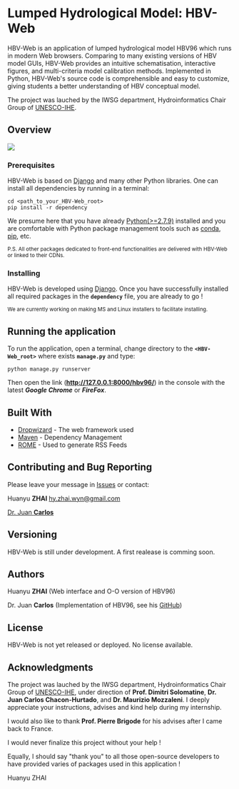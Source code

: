 # Lumped Hydrological Model: HBV-Web

HBV-Web is an application of lumped hydrological model HBV96 which runs in modern Web browsers. Comparing to many existing versions of HBV model GUIs, HBV-Web provides an intuitive schematisation, interactive figures, and multi-criteria model calibration methods. Implemented in Python, HBV-Web's source code is comprehensible and easy to customize, giving students a better understanding of HBV conceptual model. 

The project was lauched by the IWSG department, Hydroinformatics Chair Group of [UNESCO-IHE](https://www.un-ihe.org/chair-groups/hydroinformatics).

## Overview

<img src="https://gdurl.com/dfEE" align="center">

### Prerequisites

HBV-Web is based on [Django](https://www.djangoproject.com/) and many other Python libraries. One can install all dependencies by running in a terminal:

```
cd <path_to_your_HBV-Web_root>
pip install -r dependency
```

We presume here that you have already [Python(>=2.7.9)](https://www.python.org/downloads/) installed and you are comfortable with Python package management tools such as [conda](https://conda.io/docs/), [pip](https://pypi.python.org/pypi/pip), etc.

<sub>P.S. All other packages dedicated to front-end functionalities are delivered with HBV-Web or linked to their CDNs.</sub>

### Installing

HBV-Web is developed using [Django](https://www.djangoproject.com/). Once you have successfully installed all required packages in the **`dependency`** file, you are already to go !

<sub>We are currently working on making MS and Linux installers to facilitate installing.</sub>

## Running the application

To run the application, open a terminal, change directory to the **`<HBV-Web_root>`** where exists **`manage.py`** and type:

```
python manage.py runserver
```

Then open the link (**http://127.0.0.1:8000/hbv96/**) in the console with the latest **_Google Chrome_** or **_FireFox_**.

## Built With

* [Dropwizard](http://www.dropwizard.io/1.0.2/docs/) - The web framework used
* [Maven](https://maven.apache.org/) - Dependency Management
* [ROME](https://rometools.github.io/rome/) - Used to generate RSS Feeds

## Contributing and Bug Reporting

Please leave your message in [Issues](https://github.com/NikoZHAI/lumphydro/issues) or contact:

Huanyu **ZHAI** hy.zhai.wyn@gmail.com

[Dr. Juan **Carlos**](https://www.un-ihe.org/juan-carlos-chacon-hurtado)

## Versioning

HBV-Web is still under development. A first realease is comming soon.

## Authors

Huanyu **ZHAI** (Web interface and O-O version of HBV96)

Dr. Juan **Carlos** (Implementation of HBV96, see his [GitHub](https://github.com/j-chacon))

## License

HBV-Web is not yet released or deployed. No license available.

## Acknowledgments

The project was lauched by the IWSG department, Hydroinformatics Chair Group of [UNESCO-IHE](https://www.un-ihe.org/chair-groups/hydroinformatics), under direction of **Prof. Dimitri Solomatine**, **Dr. Juan Carlos Chacon-Hurtado**, and **Dr. Maurizio Mozzaleni**. I deeply appreciate your instructions, advises and kind help during my internship.

I would also like to thank **Prof. Pierre Brigode** for his advises after I came back to France.

I would never finalize this project without your help !

Equally, I should say "thank you" to all those open-source developers to have provided varies of packages used in this application !


Huanyu ZHAI
